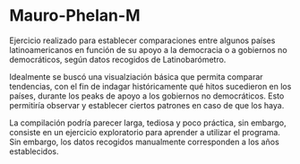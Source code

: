 # Mauro-Phelan-M

<p>Ejercicio realizado para establecer comparaciones entre algunos países latinoamericanos en función de su apoyo a la democracia o a gobiernos no democráticos, según datos recogidos de Latinobarómetro.</p>
<p>Idealmente se buscó una visualziación básica que permita comparar tendencias, con el fin de indagar históricamente qué hitos sucedieron en los países, durante los peaks de apoyo a los gobiernos no democráticos. Esto permitiría observar y establecer ciertos patrones en caso de que los haya.</p>
<p>La compilación podría parecer larga, tediosa y poco práctica, sin embargo, consiste en un ejercicio exploratorio para aprender a utilizar el programa. Sin embargo, los datos recogidos manualmente corresponden a los años establecidos.</p>
